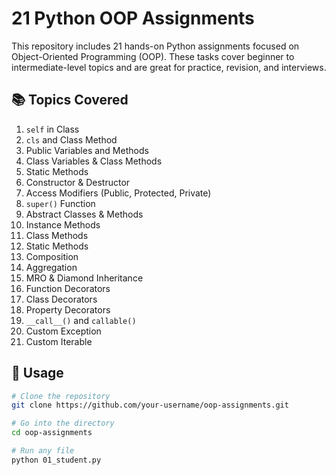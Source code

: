 # 21 Python OOP Assignments

This repository includes 21 hands-on Python assignments focused on Object-Oriented Programming (OOP). These tasks cover beginner to intermediate-level topics and are great for practice, revision, and interviews.

## 📚 Topics Covered

01. `self` in Class  
02. `cls` and Class Method  
03. Public Variables and Methods  
04. Class Variables & Class Methods  
05. Static Methods  
06. Constructor & Destructor  
07. Access Modifiers (Public, Protected, Private)  
08. `super()` Function  
09. Abstract Classes & Methods  
10. Instance Methods  
11. Class Methods  
12. Static Methods  
13. Composition  
14. Aggregation  
15. MRO & Diamond Inheritance  
16. Function Decorators  
17. Class Decorators  
18. Property Decorators  
19. `__call__()` and `callable()`  
20. Custom Exception  
21. Custom Iterable

## 🚀 Usage

```bash
# Clone the repository
git clone https://github.com/your-username/oop-assignments.git

# Go into the directory
cd oop-assignments

# Run any file
python 01_student.py
